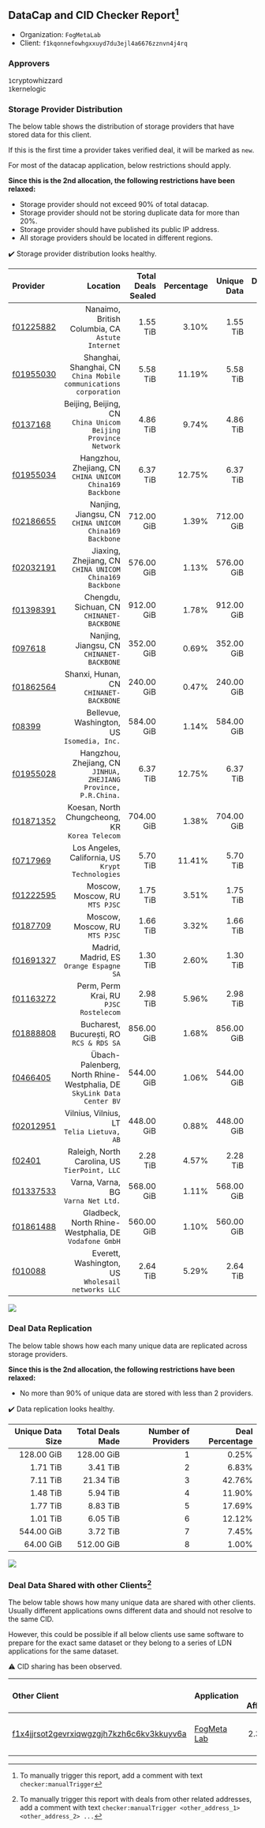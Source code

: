 ## DataCap and CID Checker Report[^1]
 - Organization: `FogMetaLab`
 - Client: `f1kqonnefowhgxxuyd7du3ejl4a6676zznvn4j4rq`
### Approvers
`1`cryptowhizzard<br/>`1`kernelogic

### Storage Provider Distribution
The below table shows the distribution of storage providers that have stored data for this client.

If this is the first time a provider takes verified deal, it will be marked as `new`.

For most of the datacap application, below restrictions should apply.

**Since this is the 2nd allocation, the following restrictions have been relaxed:**
 - Storage provider should not exceed 90% of total datacap.
 - Storage provider should not be storing duplicate data for more than 20%.
 - Storage provider should have published its public IP address.
 - All storage providers should be located in different regions.

✔️ Storage provider distribution looks healthy.

| Provider                                              |                                                                 Location | Total Deals Sealed | Percentage | Unique Data | Duplicate Deals |
| :---------------------------------------------------- | -----------------------------------------------------------------------: | -----------------: | ---------: | ----------: | --------------: |
| [f01225882](https://filfox.info/en/address/f01225882) |                      Nanaimo, British Columbia, CA<br/>`Astute Internet` |           1.55 TiB |      3.10% |    1.55 TiB |           0.00% |
| [f01955030](https://filfox.info/en/address/f01955030) |     Shanghai, Shanghai, CN<br/>`China Mobile communications corporation` |           5.58 TiB |     11.19% |    5.58 TiB |           0.00% |
| [f0137168](https://filfox.info/en/address/f0137168)   |         Beijing, Beijing, CN<br/>`China Unicom Beijing Province Network` |           4.86 TiB |      9.74% |    4.86 TiB |           0.00% |
| [f01955034](https://filfox.info/en/address/f01955034) |              Hangzhou, Zhejiang, CN<br/>`CHINA UNICOM China169 Backbone` |           6.37 TiB |     12.75% |    6.37 TiB |           0.00% |
| [f02186655](https://filfox.info/en/address/f02186655) |                Nanjing, Jiangsu, CN<br/>`CHINA UNICOM China169 Backbone` |         712.00 GiB |      1.39% |  712.00 GiB |           0.00% |
| [f02032191](https://filfox.info/en/address/f02032191) |               Jiaxing, Zhejiang, CN<br/>`CHINA UNICOM China169 Backbone` |         576.00 GiB |      1.13% |  576.00 GiB |           0.00% |
| [f01398391](https://filfox.info/en/address/f01398391) |                             Chengdu, Sichuan, CN<br/>`CHINANET-BACKBONE` |         912.00 GiB |      1.78% |  912.00 GiB |           0.00% |
| [f097618](https://filfox.info/en/address/f097618)     |                             Nanjing, Jiangsu, CN<br/>`CHINANET-BACKBONE` |         352.00 GiB |      0.69% |  352.00 GiB |           0.00% |
| [f01862564](https://filfox.info/en/address/f01862564) |                                Shanxi, Hunan, CN<br/>`CHINANET-BACKBONE` |         240.00 GiB |      0.47% |  240.00 GiB |           0.00% |
| [f08399](https://filfox.info/en/address/f08399)       |                            Bellevue, Washington, US<br/>`Isomedia, Inc.` |         584.00 GiB |      1.14% |  584.00 GiB |           0.00% |
| [f01955028](https://filfox.info/en/address/f01955028) |       Hangzhou, Zhejiang, CN<br/>`JINHUA, ZHEJIANG Province, P.R.China.` |           6.37 TiB |     12.75% |    6.37 TiB |           0.00% |
| [f01871352](https://filfox.info/en/address/f01871352) |                        Koesan, North Chungcheong, KR<br/>`Korea Telecom` |         704.00 GiB |      1.38% |  704.00 GiB |           0.00% |
| [f0717969](https://filfox.info/en/address/f0717969)   |                     Los Angeles, California, US<br/>`Krypt Technologies` |           5.70 TiB |     11.41% |    5.70 TiB |           0.00% |
| [f01222595](https://filfox.info/en/address/f01222595) |                                        Moscow, Moscow, RU<br/>`MTS PJSC` |           1.75 TiB |      3.51% |    1.75 TiB |           0.00% |
| [f0187709](https://filfox.info/en/address/f0187709)   |                                        Moscow, Moscow, RU<br/>`MTS PJSC` |           1.66 TiB |      3.32% |    1.66 TiB |           0.00% |
| [f01691327](https://filfox.info/en/address/f01691327) |                               Madrid, Madrid, ES<br/>`Orange Espagne SA` |           1.30 TiB |      2.60% |    1.30 TiB |           0.00% |
| [f01163272](https://filfox.info/en/address/f01163272) |                                Perm, Perm Krai, RU<br/>`PJSC Rostelecom` |           2.98 TiB |      5.96% |    2.98 TiB |           0.00% |
| [f01888808](https://filfox.info/en/address/f01888808) |                              Bucharest, București, RO<br/>`RCS & RDS SA` |         856.00 GiB |      1.68% |  856.00 GiB |           0.00% |
| [f0466405](https://filfox.info/en/address/f0466405)   | Übach-Palenberg, North Rhine-Westphalia, DE<br/>`SkyLink Data Center BV` |         544.00 GiB |      1.06% |  544.00 GiB |           0.00% |
| [f02012951](https://filfox.info/en/address/f02012951) |                             Vilnius, Vilnius, LT<br/>`Telia Lietuva, AB` |         448.00 GiB |      0.88% |  448.00 GiB |           0.00% |
| [f02401](https://filfox.info/en/address/f02401)       |                         Raleigh, North Carolina, US<br/>`TierPoint, LLC` |           2.28 TiB |      4.57% |    2.28 TiB |           0.00% |
| [f01337533](https://filfox.info/en/address/f01337533) |                                    Varna, Varna, BG<br/>`Varna Net Ltd.` |         568.00 GiB |      1.11% |  568.00 GiB |           0.00% |
| [f01861488](https://filfox.info/en/address/f01861488) |                 Gladbeck, North Rhine-Westphalia, DE<br/>`Vodafone GmbH` |         560.00 GiB |      1.10% |  560.00 GiB |           0.00% |
| [f010088](https://filfox.info/en/address/f010088)     |                     Everett, Washington, US<br/>`Wholesail networks LLC` |           2.64 TiB |      5.29% |    2.64 TiB |           0.00% |

<img src="https://raw.githubusercontent.com/data-preservation-programs/filplus-checker-assets/main/filecoin-project/filecoin-plus-large-datasets/issues/1598/1694525904601.png"/>

### Deal Data Replication
The below table shows how each many unique data are replicated across storage providers.


**Since this is the 2nd allocation, the following restrictions have been relaxed:**
- No more than 90% of unique data are stored with less than 2 providers.

✔️ Data replication looks healthy.

| Unique Data Size | Total Deals Made | Number of Providers | Deal Percentage |
| ---------------: | ---------------: | ------------------: | --------------: |
|       128.00 GiB |       128.00 GiB |                   1 |           0.25% |
|         1.71 TiB |         3.41 TiB |                   2 |           6.83% |
|         7.11 TiB |        21.34 TiB |                   3 |          42.76% |
|         1.48 TiB |         5.94 TiB |                   4 |          11.90% |
|         1.77 TiB |         8.83 TiB |                   5 |          17.69% |
|         1.01 TiB |         6.05 TiB |                   6 |          12.12% |
|       544.00 GiB |         3.72 TiB |                   7 |           7.45% |
|        64.00 GiB |       512.00 GiB |                   8 |           1.00% |

<img src="https://raw.githubusercontent.com/data-preservation-programs/filplus-checker-assets/main/filecoin-project/filecoin-plus-large-datasets/issues/1598/1694525905817.png"/>

### Deal Data Shared with other Clients[^3]
The below table shows how many unique data are shared with other clients.
Usually different applications owns different data and should not resolve to the same CID.

However, this could be possible if all below clients use same software to prepare for the exact same dataset or they belong to a series of LDN applications for the same dataset.

⚠️ CID sharing has been observed.

| Other Client                                                                                                          | Application                                                                                 | Total Deals Affected | Unique CIDs | Approvers                                                          |
| :-------------------------------------------------------------------------------------------------------------------- | :------------------------------------------------------------------------------------------ | -------------------: | ----------: | :----------------------------------------------------------------- |
| [f1x4jjrsot2gevrxiqwgzgjh7kzh6c6kv3kkuyv6a](https://filfox.info/en/address/f1x4jjrsot2gevrxiqwgzgjh7kzh6c6kv3kkuyv6a) | [FogMeta Lab](https://github.com/filecoin-project/filecoin-plus-large-datasets/issues/1137) |             2.34 TiB |          61 | `1`flyworker<br/>`1`GaryGJG<br/>`1`liyunzhi-666<br/>`1`newwebgroup |

[^1]: To manually trigger this report, add a comment with text `checker:manualTrigger`

[^2]: Deals from those addresses are combined into this report as they are specified with `checker:manualTrigger`

[^3]: To manually trigger this report with deals from other related addresses, add a comment with text `checker:manualTrigger <other_address_1> <other_address_2> ...`

